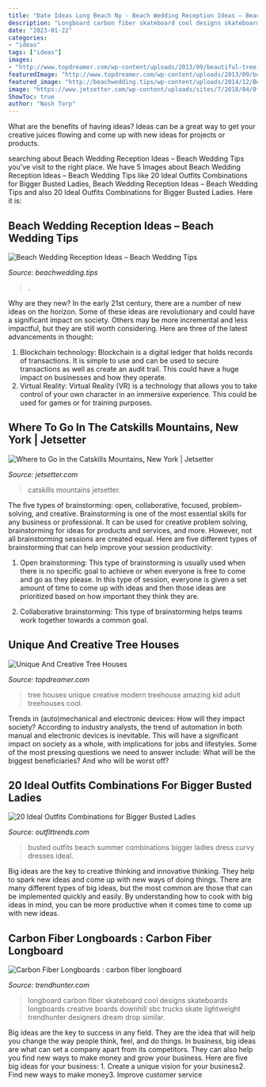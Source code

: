 ```yaml
---
title: "Date Ideas Long Beach Ny - Beach Wedding Reception Ideas – Beach Wedding Tips"
description: "Longboard carbon fiber skateboard cool designs skateboards longboards creative boards downhill sbc trucks skate lightweight trendhunter designers dream drop similar"
date: "2023-01-22"
categories:
- "ideas"
tags: ["ideas"]
images:
- "http://www.topdreamer.com/wp-content/uploads/2013/09/beautiful-tree-house-41.jpg"
featuredImage: "http://www.topdreamer.com/wp-content/uploads/2013/09/beautiful-tree-house-41.jpg"
featured_image: "http://beachwedding.tips/wp-content/uploads/2014/12/Beach-Wedding-Reception-Ideas-13-600x900.jpg"
image: "https://www.jetsetter.com/wp-content/uploads/sites/7/2018/04/0fTOdpND.jpeg"
ShowToc: true
author: "Nash Torp"
---
```



What are the benefits of having ideas?
Ideas can be a great way to get your creative juices flowing and come up with new ideas for projects or products.

	

		
searching about Beach Wedding Reception Ideas – Beach Wedding Tips you've visit to the right place. We have 5 Images about Beach Wedding Reception Ideas – Beach Wedding Tips like 20 Ideal Outfits Combinations for Bigger Busted Ladies, Beach Wedding Reception Ideas – Beach Wedding Tips and also 20 Ideal Outfits Combinations for Bigger Busted Ladies. Here it is:
		
    
## Beach Wedding Reception Ideas – Beach Wedding Tips

<img loading=lazy src="http://beachwedding.tips/wp-content/uploads/2014/12/Beach-Wedding-Reception-Ideas-13-600x900.jpg" onerror="this.onerror=null;this.src='https://tse3.mm.bing.net/th?id=OIP.E5qGmE64sI4eAk9Z4B3gHQHaLH&amp;pid=15.1';" alt="Beach Wedding Reception Ideas – Beach Wedding Tips">

_Source: beachwedding.tips_

>. 

	

Why are they new?
In the early 21st century, there are a number of new ideas on the horizon. Some of these ideas are revolutionary and could have a significant impact on society. Others may be more incremental and less impactful, but they are still worth considering. Here are three of the latest advancements in thought: 
1) Blockchain technology: Blockchain is a digital ledger that holds records of transactions. It is simple to use and can be used to secure transactions as well as create an audit trail. This could have a huge impact on businesses and how they operate. 
2) Virtual Reality: Virtual Reality (VR) is a technology that allows you to take control of your own character in an immersive experience. This could be used for games or for training purposes.

    
## Where To Go In The Catskills Mountains, New York | Jetsetter

<img loading=lazy src="https://www.jetsetter.com/wp-content/uploads/sites/7/2018/04/0fTOdpND.jpeg" onerror="this.onerror=null;this.src='https://tse2.mm.bing.net/th?id=OIP.RCOFzMwOx9zpcN3NCklDxgHaE8&amp;pid=15.1';" alt="Where to Go in the Catskills Mountains, New York | Jetsetter">

_Source: jetsetter.com_

>catskills mountains jetsetter. 

	

The five types of brainstorming: open, collaborative, focused, problem-solving, and creative.
Brainstorming is one of the most essential skills for any business or professional. It can be used for creative problem solving, brainstorming for ideas for products and services, and more. However, not all brainstorming sessions are created equal. Here are five different types of brainstorming that can help improve your session productivity: 
1. Open brainstorming: This type of brainstorming is usually used when there is no specific goal to achieve or when everyone is free to come and go as they please. In this type of session, everyone is given a set amount of time to come up with ideas and then those ideas are prioritized based on how important they think they are.

2. Collaborative brainstorming: This type of brainstorming helps teams work together towards a common goal.

    
## Unique And Creative Tree Houses

<img loading=lazy src="http://www.topdreamer.com/wp-content/uploads/2013/09/beautiful-tree-house-41.jpg" onerror="this.onerror=null;this.src='https://tse1.mm.bing.net/th?id=OIP.5LGEvuD1I6diDbSP1O7CyQHaJ-&amp;pid=15.1';" alt="Unique And Creative Tree Houses">

_Source: topdreamer.com_

>tree houses unique creative modern treehouse amazing kid adult treehouses cool. 

	

Trends in (auto)mechanical and electronic devices: How will they impact society?
According to industry analysts, the trend of automation in both manual and electronic devices is inevitable. This will have a significant impact on society as a whole, with implications for jobs and lifestyles. Some of the most pressing questions we need to answer include: What will be the biggest beneficiaries? And who will be worst off?

    
## 20 Ideal Outfits Combinations For Bigger Busted Ladies

<img loading=lazy src="http://www.outfittrends.com/wp-content/uploads/2015/05/w2-409x500.jpg" onerror="this.onerror=null;this.src='https://tse2.mm.bing.net/th?id=OIP.n9PbDgEoVsQHsp44W7K1WQAAAA&amp;pid=15.1';" alt="20 Ideal Outfits Combinations for Bigger Busted Ladies">

_Source: outfittrends.com_

>busted outfits beach summer combinations bigger ladies dress curvy dresses ideal. 

	

Big ideas are the key to creative thinking and innovative thinking. They help to spark new ideas and come up with new ways of doing things. There are many different types of big ideas, but the most common are those that can be implemented quickly and easily. By understanding how to cook with big ideas in mind, you can be more productive when it comes time to come up with new ideas.

    
## Carbon Fiber Longboards : Carbon Fiber Longboard

<img loading=lazy src="http://cdn.trendhunterstatic.com/thumbs/carbon-fiber-longboard.jpeg" onerror="this.onerror=null;this.src='https://tse3.mm.bing.net/th?id=OIP.HvCigl-rvl6YvggdLZdS6wHaFP&amp;pid=15.1';" alt="Carbon Fiber Longboards : carbon fiber longboard">

_Source: trendhunter.com_

>longboard carbon fiber skateboard cool designs skateboards longboards creative boards downhill sbc trucks skate lightweight trendhunter designers dream drop similar. 

	

Big ideas are the key to success in any field. They are the idea that will help you change the way people think, feel, and do things. In business, big ideas are what can set a company apart from its competitors. They can also help you find new ways to make money and grow your business. Here are five big ideas for your business: 1. Create a unique vision for your business2. Find new ways to make money3. Improve customer service
